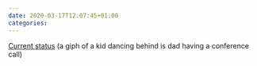 ```yaml
---
date: 2020-03-17T12:07:45+01:00
categories:
---
```

[Current status](https://media.giphy.com/media/ZdU3bTTc1WWStZM5lm/giphy.gif) (a giph of a kid dancing behind is dad having a conference call)
